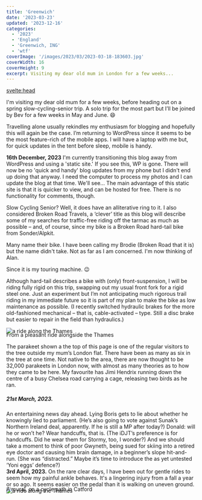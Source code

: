 ```yaml
---
title: 'Greenwich'
date: '2023-03-23'
updated: '2023-12-16'
categories:
  - '2023'
  - 'England'
  - 'Greenwich, ING'
  - 'wtf'
coverImage: '/images/2023/03/2023-03-18-183603.jpg'
coverWidth: 16
coverHeight: 9
excerpt: Visiting my dear old mum in London for a few weeks...
---
```


<script>
	import Callout from '$lib/components/Callout.svelte'
</script>

<svelte:head>

<title>2023 UK</title>
</svelte:head>

<section class="card">  
  <p>
      I'm visiting my dear old mum for a few weeks, before heading out on a spring slow-cycling-senior trip. A solo trip for the most part but I’ll be joined by Bev for a few weeks in May and June. <span class="entity"> &#128516;</span>
  </p>
  
<p>  Travelling alone usually rekindles my enthusiasm for blogging and hopefully this will again be the case. I’m returning to WordPress since it seems to be the most feature-rich of the mobile apps. I will have a laptop with me but, for quick updates in the tent before sleep, mobile is handy.</p>
  
  <Callout>
    <strong>16th December, 2023</strong> I'm currently transitioning this blog away from WordPress and using a 'static site.' If you see this, WP is gone. There will now be no 'quick and handy' blog updates from my phone but I didn't end up doing that anyway. I need the computer to process my photos and I can update the blog at that time. We'll see... The main advantage of this static site is that it is quicker to view, and can be hosted for free. There is no functionality for comments, though.
  </Callout>
  
<p>  
  Slow Cycling Senior? Well, it does have an alliterative ring to it. I also considered Broken Road Travels, a ‘clever’ title as this blog will describe some of my searches for traffic-free riding off the tarmac as much as possible – and, of course, since my bike is a Broken Road hard-tail bike from Sonder/Alpkit.</p>
  
<p>  
  Many name their bike. I have been calling my Brodie (Broken Road that it is) but the name didn't take. Not as far as I am concerned. I'm now thinking of Alan.</p>
  
<p>  
  Since it is my touring machine. <span class="entity">&#128521;</span></p>
  
<p>  
  Although hard-tail describes a bike with (only) front-suspension, I will be riding fully rigid on this trip, swapping out my usual front fork for a rigid steel one. Just an experiment but I’m not anticipating much rigorous trail riding in my immediate future so it is part of my plan to make the bike as low maintenance as possible. (I recently switched hydraulic brakes for the more old-fashioned mechanical – that is, cable-activated – type. Still a disc brake but easier to repair in the field than hydraulics.)</p>
  
  <img
    src="/images/2023/03/2023-03-27-164008.jpg"
    alt="a ride along the Thames"
  />
  <div class="caption"> From a pleasant ride alongside the Thames </div>  
  
  The parakeet shown a the top of this page is one of the regular visitors to the tree outside my mum’s London flat. There have been as many as six in the tree at one time. Not native to the area, there are now thought to be 32,000 parakeets in London now, with almost as many theories as to how they came to be here. My favourite has Jimi Hendrix running down the centre of a busy Chelsea road carrying a cage, releasing two birds as he ran.
  
</section>

<section class="card">
  <h5>21st March, 2023.</h5> An entertaining news day ahead. Lying Boris gets to lie about whether he knowingly lied to parliament. (He’s also going to vote against Sunak’s Northern Ireland deal, apparently. If he is still a MP after today?) Donald: will he or won’t he? Wear handcuffs, that is. (The iDJT’s preference is for handcuffs. Did he wear them for Stormy, too, I wonder?) And we should take a moment to think of poor Gwyneth, being sued for skiing into a retired eye doctor and causing him brain damage, in a beginner’s slope hit-and-run. (She was “distracted.” Maybe it’s time to introduce the as yet untested ‘Yoni eggs’ defence?)
</section>

<section class="card">
  <b>3rd April, 2023.</b> On the rare clear days, I have been out for gentle rides to seem how my painful ankle behaves. It's a lingering injury from a fall a year or so ago. It seems easier on the pedal than it is walking on uneven ground.
  <img
    src="/images/2023/04/phone/phone.png"
    alt="a ride along the Thames"
  />
  <div class="caption"> A mural, on a cycle path in Catford</div>
</section>

<style>

  .caption {
    margin-top: -1.5em;
  }

  </style>
